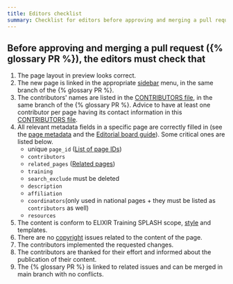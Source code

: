 ```yaml
---
title: Editors checklist
summary: Checklist for editors before approving and merging a pull request ({% glossary PR %}).
---
```


## Before approving and merging a pull request ({% glossary PR %}), the editors must check that
1. The page layout in preview looks correct.
2. The new page is linked in the appropriate [sidebar](https://github.com/elixir-europe-training/ELIXIR-Training-SPLASH/tree/master/_data/sidebars) menu, in the same branch of the {% glossary PR %}.
3. The contributors' names are listed in the [CONTRIBUTORS file](https://github.com/elixir-europe-training/ELIXIR-Training-SPLASH/blob/master/_data/CONTRIBUTORS.yaml), in the same branch of the {% glossary PR %}. Advice to have at least one  contributor per page having its contact information in this  [CONTRIBUTORS file](https://github.com/elixir-europe-training/ELIXIR-Training-SPLASH/blob/master/_data/CONTRIBUTORS.yaml).
4. All relevant metadata fields in a specific page are correctly filled in (see the [page metadata](page_metadata) and the [Editorial board guide](editorial_board_guide)). Some critical ones are listed below.
   * unique `page_id` ([List of page IDs](website_overview))
   * `contributors`
   * `related_pages` ([Related pages](editorial_board_guide.html#related-pages))
   * `training`
   * `search_exclude` must be deleted
   * `description`
   * `affiliation`
   * `coordinators`(only used in national pages + they must be listed as `contributors` as well)
   * `resources`
5. The content is conform to ELIXIR Training SPLASH scope, [style](style_guide) and templates.
6. There are no [copyright](copyright) issues related to the content of the page.
7. The contributors implemented the requested changes.
8. The contributors are thanked for their effort and informed about the publication of their content.
9. The {% glossary PR %} is linked to related issues and can be merged in main branch with no conflicts.
